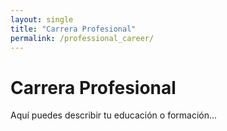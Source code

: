 ```yaml
---
layout: single
title: "Carrera Profesional"
permalink: /professional_career/
---
```


# Carrera Profesional

Aquí puedes describir tu educación o formación...

